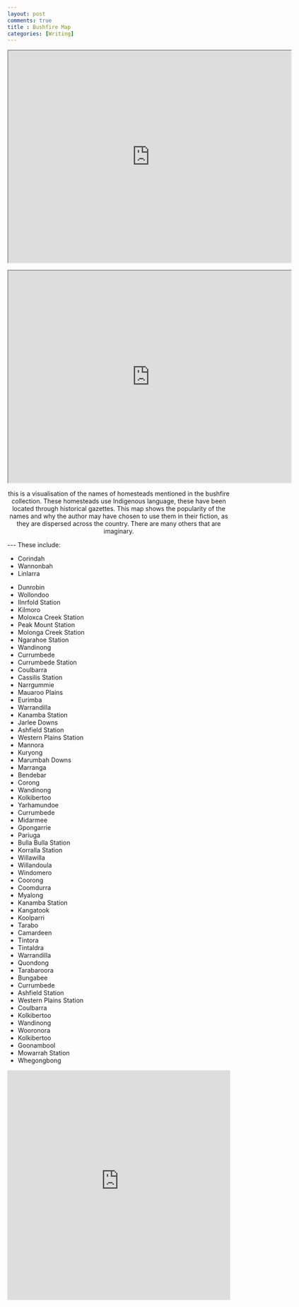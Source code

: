 ```yaml
---
layout: post
comments: true
title : Bushfire Map
categories: [Writing]
---
```


<p style="text-align: center;"><iframe src="https://www.google.com/maps/d/embed?mid=1sjasmv2GFTVIBzT3bEIwqv9jJBc80ezH" width="640" height="480"></iframe></p>


<p style="text-align: center;"><iframe src="https://www.google.com/maps/d/u/0/embed?mid=1vwe-fErZO45gI96Mge1fTnG5GmFXYErF" width="640" height="480"></iframe></p>

<p style="text-align: center;">this is a visualisation of the names of homesteads mentioned in the bushfire collection. These homesteads use Indigenous language, these have been located through historical gazettes. This map shows the popularity of the names and why the author may have chosen to use them in their fiction, as they are dispersed across the country. There are many others that are imaginary.</p> 
---
These include:

- Corindah
- Wannonbah
- Linlarra
* Dunrobin
* Wollondoo
* Ilnrfold Station
* Kilmoro
* Moloxca Creek Station
* Peak Mount Station
* Molonga Creek Station
* Ngarahoe Station
* Wandinong
* Currumbede
* Currumbede Station
* Coulbarra
* Cassilis Station
* Narrgummie
* Mauaroo Plains
* Eurimba
* Warrandilla
* Kanamba Station
* Jarlee Downs
* Ashfield Station
* Western Plains Station
* Mannora
* Kuryong
* Marumbah Downs
* Marranga
* Bendebar
* Corong
* Wandinong
* Kolkibertoo
* Yarhamundoe
* Currumbede
* Midarmee
* Gpongarrie
* Pariuga
* Bulla Bulla Station
* Korralla Station
* Willawilla
* Willandoula
* Windomero
* Coorong
* Coomdurra
* Myalong
* Kanamba Station
* Kangatook
* Koolparri
* Tarabo
* Camardeen
* Tintora
* Tintaldra
* Warrandilla
* Quondong
* Tarabaroora
* Bungabee
* Currumbede
* Ashfield Station
* Western Plains Station
* Coulbarra
* Kolkibertoo
* Wandinong
* Wooronora
* Kolkibertoo
* Goonambool
* Mowarrah Station
* Whegongbong

<p style="text-align: center;"><iframe width="100%" height="520" frameborder="0" src="https://finnoscarmorgan.carto.com/builder/f40788db-1f24-4b09-afa6-cc2deaaf1201/embed" allowfullscreen webkitallowfullscreen mozallowfullscreen oallowfullscreen msallowfullscreen></iframe></iframe></p>
